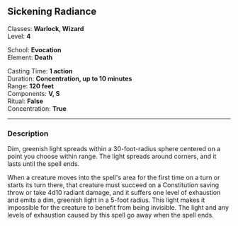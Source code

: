 ## Sickening Radiance

Classes: **Warlock, Wizard**  
Level: **4**  

School: **Evocation**  
Element: **Death**  

Casting Time: **1 action**  
Duration: **Concentration, up to 10 minutes**  
Range: **120 feet**  
Components: **V, S**  
Ritual: **False**  
Concentration: **True**  

------

### Description

Dim, greenish light spreads within a 30-foot-radius sphere centered on a point you choose within range. The light spreads around corners, and it lasts until the spell ends.

When a creature moves into the spell's area for the first time on a turn or starts its turn there, that creature must succeed on a Constitution saving throw or take 4d10 radiant damage, and it suffers one level of exhaustion and emits a dim, greenish light in a 5-foot radius. This light makes it impossible for the creature to benefit from being invisible. The light and any levels of exhaustion caused by this spell go away when the spell ends.
